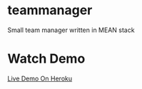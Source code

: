 # teammanager
Small team manager written in MEAN stack

# Watch Demo
[Live Demo On Heroku](https://teammanager9.herokuapp.com)
